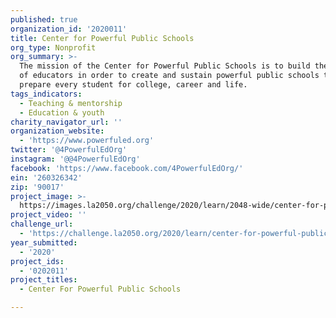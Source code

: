 ```yaml
---
published: true
organization_id: '2020011'
title: Center for Powerful Public Schools
org_type: Nonprofit
org_summary: >-
  The mission of the Center for Powerful Public Schools is to build the capacity
  of educators in order to create and sustain powerful public schools that
  prepare every student for college, career and life. 
tags_indicators:
  - Teaching & mentorship
  - Education & youth
charity_navigator_url: ''
organization_website:
  - 'https://www.powerfuled.org'
twitter: '@4PowerfulEdOrg'
instagram: '@@4PowerfulEdOrg'
facebook: 'https://www.facebook.com/4PowerfulEdOrg/'
ein: '260326342'
zip: '90017'
project_image: >-
  https://images.la2050.org/challenge/2020/learn/2048-wide/center-for-powerful-public-schools.jpg
project_video: ''
challenge_url:
  - 'https://challenge.la2050.org/2020/learn/center-for-powerful-public-schools/'
year_submitted:
  - '2020'
project_ids:
  - '0202011'
project_titles:
  - Center For Powerful Public Schools

---
```


